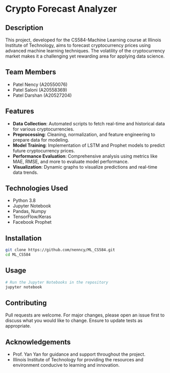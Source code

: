 
# Crypto Forecast Analyzer

## Description
This project, developed for the CS584-Machine Learning course at Illinois Institute of Technology, aims to forecast cryptocurrency prices using advanced machine learning techniques. The volatility of the cryptocurrency market makes it a challenging yet rewarding area for applying data science.

## Team Members
- Patel Nency (A20550076)
- Patel Saloni (A20558369)
- Patel Darshan (A20527204)

## Features
- **Data Collection**: Automated scripts to fetch real-time and historical data for various cryptocurrencies.
- **Preprocessing**: Cleaning, normalization, and feature engineering to prepare data for modeling.
- **Model Training**: Implementation of LSTM and Prophet models to predict future cryptocurrency prices.
- **Performance Evaluation**: Comprehensive analysis using metrics like MAE, RMSE, and more to evaluate model performance.
- **Visualization**: Dynamic graphs to visualize predictions and real-time data trends.

## Technologies Used
- Python 3.8
- Jupyter Notebook
- Pandas, Numpy
- TensorFlow/Keras
- Facebook Prophet

## Installation
```bash
git clone https://github.com/nenncy/ML_CS584.git
cd ML_CS584
```

## Usage
```bash
# Run the Jupyter Notebooks in the repository
jupyter notebook
```

## Contributing
Pull requests are welcome. For major changes, please open an issue first to discuss what you would like to change. Ensure to update tests as appropriate.


## Acknowledgements
- Prof. Yan Yan for guidance and support throughout the project.
- Illinois Institute of Technology for providing the resources and environment conducive to learning and innovation.
